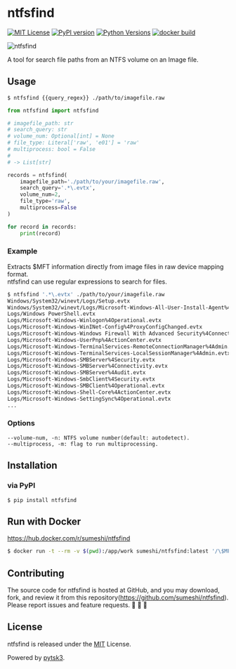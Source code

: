# ntfsfind

[![MIT License](http://img.shields.io/badge/license-MIT-blue.svg?style=flat)](LICENSE)
[![PyPI version](https://badge.fury.io/py/ntfsfind.svg)](https://badge.fury.io/py/ntfsfind)
[![Python Versions](https://img.shields.io/pypi/pyversions/ntfsfind.svg)](https://pypi.org/project/ntfsfind/)
[![docker build](https://github.com/sumeshi/ntfsdump/actions/workflows/build-docker-image.yaml/badge.svg)](https://github.com/sumeshi/ntfsdump/actions/workflows/build-docker-image.yaml)

![ntfsfind](https://gist.githubusercontent.com/sumeshi/c2f430d352ae763273faadf9616a29e5/raw/baa85b045e0043914218cf9c0e1d1722e1e7524b/ntfsfind.svg)

A tool for search file paths from an NTFS volume on an Image file.

## Usage

```bash
$ ntfsfind {{query_regex}} ./path/to/imagefile.raw
```

```python
from ntfsfind import ntfsfind

# imagefile_path: str
# search_query: str
# volume_num: Optional[int] = None
# file_type: Literal['raw', 'e01'] = 'raw'
# multiprocess: bool = False
#
# -> List[str]

records = ntfsfind(
    imagefile_path='./path/to/your/imagefile.raw',
    search_query='.*\.evtx',
    volume_num=2,
    file_type='raw',
    multiprocess=False
)

for record in records:
    print(record)
```

### Example
Extracts $MFT information directly from image files in raw device mapping format.  
ntfsfind can use regular expressions to search for files.

```.bash
$ ntfsfind '.*\.evtx' ./path/to/your/imagefile.raw
Windows/System32/winevt/Logs/Setup.evtx
Windows/System32/winevt/Logs/Microsoft-Windows-All-User-Install-Agent%4Admin.evtx
Logs/Windows PowerShell.evtx
Logs/Microsoft-Windows-Winlogon%4Operational.evtx
Logs/Microsoft-Windows-WinINet-Config%4ProxyConfigChanged.evtx
Logs/Microsoft-Windows-Windows Firewall With Advanced Security%4ConnectionSecurity.evtx
Logs/Microsoft-Windows-UserPnp%4ActionCenter.evtx
Logs/Microsoft-Windows-TerminalServices-RemoteConnectionManager%4Admin.evtx
Logs/Microsoft-Windows-TerminalServices-LocalSessionManager%4Admin.evtx
Logs/Microsoft-Windows-SMBServer%4Security.evtx
Logs/Microsoft-Windows-SMBServer%4Connectivity.evtx
Logs/Microsoft-Windows-SMBServer%4Audit.evtx
Logs/Microsoft-Windows-SmbClient%4Security.evtx
Logs/Microsoft-Windows-SMBClient%4Operational.evtx
Logs/Microsoft-Windows-Shell-Core%4ActionCenter.evtx
Logs/Microsoft-Windows-SettingSync%4Operational.evtx
...

```

### Options
```
--volume-num, -n: NTFS volume number(default: autodetect).
--multiprocess, -m: flag to run multiprocessing.
```

## Installation

### via PyPI

```
$ pip install ntfsfind
```

## Run with Docker
https://hub.docker.com/r/sumeshi/ntfsfind


```bash
$ docker run -t --rm -v $(pwd):/app/work sumeshi/ntfsfind:latest '/\$MFT' /app/work/sample.raw
```

## Contributing

The source code for ntfsfind is hosted at GitHub, and you may download, fork, and review it from this repository(https://github.com/sumeshi/ntfsfind).  
Please report issues and feature requests. :sushi: :sushi: :sushi:

## License

ntfsfind is released under the [MIT](https://github.com/sumeshi/ntfsfind/blob/master/LICENSE) License.

Powered by [pytsk3](https://github.com/py4n6/pytsk).  
